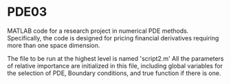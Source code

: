 # PDE03

MATLAB code for a research project in numerical PDE methods.
Specifically, the code is designed for pricing financial 
derivatives requiring more than one space dimension.

The file to be run at the highest level is named 'script2.m'
All the parameters of relative importance are initialized
in this file, including global variables for the selection
of PDE, Boundary conditions, and true function if there is one.
